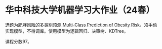 # 华中科技大学机器学习大作业（24春）
选题为[肥胖风险的多类别预测 Multi-Class Prediction of Obesity Risk](https://www.kaggle.com/competitions/playground-series-s4e2)，须手动实现模型，不得调库。使用模型为逻辑回归、决策树、KDTree。

课程分数97。
